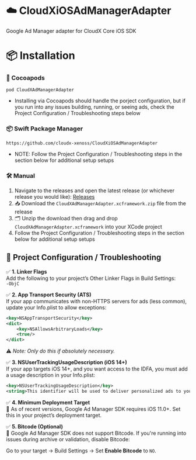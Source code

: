 # ☁️ CloudXiOSAdManagerAdapter  
Google Ad Manager adapter for CloudX Core iOS SDK

# 📦 Installation

### 🍫 Cocoapods  
`pod CloudXAdManagerAdapter`
- Installing via Cocoapods should handle the porject configuration, but if you run into any issues building, running, or seeing ads, check the Project Configuration / Troubleshooting steps below

### 📦 Swift Package Manager  
`https://github.com/cloudx-xenoss/CloudXiOSAdManagerAdapter`
- NOTE: Follow the Project Configuration / Troubleshooting steps in the section below for additional setup setups

### 🛠️ Manual  
1. Navigate to the releases and open the latest release (or whichever release you would like): [Releases](https://github.com/cloudx-xenoss/CloudXiOSAdManagerAdapter/releases)  
2. 📥 Download the `CloudXAdManagerAdapter.xcframework.zip` file from the release  
3. 🗂️ Unzip the download then drag and drop `CloudXAdManagerAdapter.xcframework` into your XCode project
4. Follow the Project Configuration / Troubleshooting steps in the section below for additional setup setups

## 🧰 Project Configuration / Troubleshooting

✅ **1. Linker Flags**  
Add the following to your project’s Other Linker Flags in Build Settings:  
`-ObjC`

✅ **2. App Transport Security (ATS)**  
If your app communicates with non-HTTPS servers for ads (less common), update your Info.plist to allow exceptions:  
```xml
<key>NSAppTransportSecurity</key>
<dict>
    <key>NSAllowsArbitraryLoads</key>
    <true/>
</dict>
```
⚠️ *Note: Only do this if absolutely necessary.*

✅ **3. NSUserTrackingUsageDescription (iOS 14+)**  
If your app targets iOS 14+, and you want access to the IDFA, you must add a usage description in your Info.plist:
```xml
<key>NSUserTrackingUsageDescription</key>
<string>This identifier will be used to deliver personalized ads to you.</string>
```

✅ **4. Minimum Deployment Target**  
📱 As of recent versions, Google Ad Manager SDK requires iOS 11.0+. Set this in your project’s deployment target.

✅ **5. Bitcode (Optional)**  
🚫 Google Ad Manager SDK does not support Bitcode. If you're running into issues during archive or validation, disable Bitcode:  

Go to your target → Build Settings → Set **Enable Bitcode** to `NO`.
